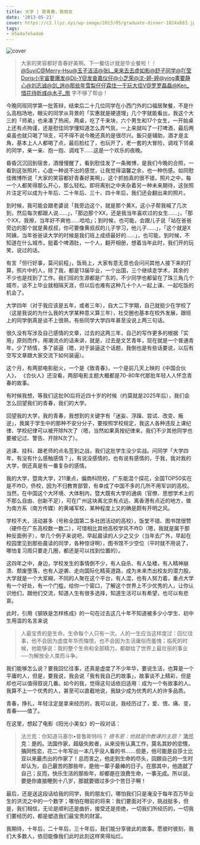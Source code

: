 ```yaml
---
title: 大学 | 致青春，致朋友
date: '2013-05-21'
cover: https://c2.llyz.xyz/wp-image/2013/05/graduate-dinner-1024x683.jpg
tags:
- e5a4a7e5ada6
---
```


![cover](https://c2.llyz.xyz/wp-image/2013/05/graduate-dinner-1024x683.jpg)

> 大家的笑容都好青春好美啊。下一餐估计就是毕业餐啦！！[@SuyiC](https://weibo.com/n/SuyiC)[@Merry-Hsu](https://weibo.com/n/Merry-Hsu)[@玉子洁洁](https://weibo.com/n/%E7%8E%89%E5%AD%90%E6%B4%81%E6%B4%81)[@张L\_来来去去虚如影](https://weibo.com/n/%E5%BC%A0L_%E6%9D%A5%E6%9D%A5%E5%8E%BB%E5%8E%BB%E8%99%9A%E5%A6%82%E5%BD%B1)[@舒子同学](https://weibo.com/n/%E8%88%92%E5%AD%90%E5%90%8C%E5%AD%A6)[@吖莹Doris小宇宙要爆发](https://weibo.com/n/%E5%90%96%E8%8E%B9Doris%E5%B0%8F%E5%AE%87%E5%AE%99%E8%A6%81%E7%88%86%E5%8F%91)[@Dii-Y](https://weibo.com/n/Dii-Y)[@发奋嘉仪仔](https://weibo.com/n/%E5%8F%91%E5%A5%8B%E5%98%89%E4%BB%AA%E4%BB%94)[@小芝荣](https://weibo.com/n/%E5%B0%8F%E8%8A%9D%E8%8D%A3)[@沈-婷-婷](https://weibo.com/n/%E6%B2%88-%E5%A9%B7-%E5%A9%B7)[@ying畫要静心](https://weibo.com/n/ying%E7%95%AB%E8%A6%81%E9%9D%99%E5%BF%83)[@刘志诚](https://weibo.com/n/%E5%88%98%E5%BF%97%E8%AF%9A)[@剑\_逍](https://weibo.com/n/%E5%89%91_%E9%80%8D)[@那些年雪梨仔仔霖住一于玩大佢V](https://weibo.com/n/%E9%82%A3%E4%BA%9B%E5%B9%B4%E9%9B%AA%E6%A2%A8%E4%BB%94%E4%BB%94%E9%9C%96%E4%BD%8F%E4%B8%80%E4%BA%8E%E7%8E%A9%E5%A4%A7%E4%BD%A2V)[@罗罗磊磊](https://weibo.com/n/%E7%BD%97%E7%BD%97%E7%A3%8A%E7%A3%8A)[@Ken\_惜花待昕彧](https://weibo.com/n/Ken_%E6%83%9C%E8%8A%B1%E5%BE%85%E6%98%95%E5%BD%A7)[@木子\_旅](https://weibo.com/n/%E6%9C%A8%E5%AD%90_%E6%97%85) 字不够了帮@！

今晚同班同学第一批答辩，结束后二十几位同学在小西门外的口福居聚餐，不是什么高档场地，眼尖的同学从背景的「实惠就是硬道理」几个字就能看出，我这个大三的「师弟」也来凑了热闹，两桌，吃了千来块，六个男生和17个女生，一开始桌上还有点拘谨，还是慰佳同学懂知道怎么弄气氛，一上来就叫了一打啤酒，最后两桌虽也就只喝了18支，可不得不说今晚还真的是很尽兴。飯只是辅助，酒才是主角，基本上人人都喝了点，最后脸红了，也玩开了，老一套的大冒险，调戏下邻桌的同学，亲一亲、抱一抱、调戏下……这是一个欢乐的夜晚。

昏昏沉沉回到宿舍，酒慢慢醒了，看到慰佳发了一条微博，是我们今晚的合照，一看到这张照片，心底一种说不出的感觉，让我觉得温馨之余，也一种伤感。如同慰佳微博所说「大家的笑容都好青春好美啊」，这个抓拍真的很不错，照片之中，每一个人都笑得那么开心，那么轻松。即将离别之中夹杂着另一种未来期待，这张照片注定可以成为十年后、二十年后、三十、四十年后，我们还会翻出来的照片。

到时候，我可能会跟老婆说「我旁边这个，就是那个黄X，这小子帮我喊了几次到，然后每次都跟人说……」，「那边那个XX，还是我当年喜欢过的女生……」，「那个XX，我擦，当年好不爽他……哈哈」；到时候，也可能，会跟儿子说「站在爸爸旁边的那个就是黄叔叔，你可要像黄叔叔的儿子学习，他儿子……」，「这个就是X阿姨，当年爸爸读大学的时候是我们班上成绩最好的……」，也可能，到时候，不知道在什么城市，挺着个啤酒肚，一个人，翻开相册，想着当年此时，我们开的玩笑，说过的话。

有言「但行好事，莫问前程」，饭局上，大家有意无意也会问问其他人接下来的打算，照片中的人，除了我，都是13届毕业，一个出国，三个继续走学术，其余的不少也是找到了工作。我们班的生源都是广东的，不少同学也都留在了珠三角几个城市，谈不上毕业就相隔天涯，但以后也难有这种几十个人一起上课、一起吃饭的机会了。

大学四年（对于我应该是五年，或者三年），自大二下学期，自己就挺少在学校了（这是我说的为什么我的大学某种意义算三年），社交圈也基本在校外发展，跟班上的同学倒真是谈不上很熟，有些同学大学四年甚至没说上两三句话。

很久没有写涉及自己感情的文章，过去的这两三年，自己的写作更多的根据「实用」原则而作，用潮流点的话来讲，就是，过去是文艺青年，现在就是一个普通青年，少了矫情，多了装逼（嗯，对于装逼这个话题，我倒也是有些话要说，以后有空写文章跟大家交流下如何装逼）。

这个月，有两部电影挺火，一个是《致青春》，一个是前几天上映的《中国合伙人》， 《合伙人》还没看，两部电影主题大概都是70-80年代那批年轻人人怀念青春的故事。

有时候我想，等我们这批90后将近四十岁的时候（约莫就是2025年后），我们会怎么回望我们的青春，我们的大学。

回望我的大学，我的青春，我想到的关键字有「迷妄、浮躁、尝试、改变、叛逆」，我属于学生中的那种不安分分子，要按照学校规定，我这人各种违反上课纪律、学校纪律可以被开除N次了（嗯，当然如果真按纪律来，我们不少其他同学也要被记过、警告、开除N次了）。

逃课、挂科、跟老师的点名签到之战，我们这批学生没少实战。问同学「大学四年，有没有什么感触感情？」，有说没感情的，也有说有感情的，于我，我对我的大学，倒还真是有一番复杂的感情。

我的大学，暨南大学，211重点，偏商科院校，广东能混个探花，全国TOP50实在是不咋D，侨校，因为不归教育部管，有幸成了中国不多的几所不用军训的高校。当然，在中国这个大环境、大体制内，暨大既有大学的通病（官僚、思想学术上的不那么自由、创新不足），可在广州这块离北京有点远、离香港有点近的地方，做为南方系（南方传媒）的黄埔军校，某种程度上又的确是颇有开明之风。

学校不大，活动甚多（号称全国第二多社团活动的高校），饭堂不错、图书馆很赞（硬件在广东高校数一数二），可惜相比其他高校学风不咋D（嗯，我就是属于那种反面例子），举几个例子来说吧，早起晨读的人少之又少（当年去广外，早起在校园里见到那些晨读的同学，各种惊讶啊），图书馆不少空位（平时就不用说了，哪怕复习周只要走几圈，都还是可以找到位置的）。

这四年之中，身边，学校发生的事情倒不少，有人自杀、有人坠楼，有人精神崩溃、颓废堕落，也有人逆袭、走向国际化精英道路，成为未来杰出校友的潜力股。大学就是一个大浆糊，不同的人聚在这个平台，有人混，也有人努力着，重点大学有一个好处，有一个门槛，给你一个窗口，了解这个世界上不少优秀的人，让你认识他们，跟他们交流，知道人生有很多选择，知道生活可以有希望，也可以有悲哀。

此时，引用《钢铁是怎样练成》的一句在过去这几十年不知道被多少小学生、初中生用滥的名言来说

> 人最宝贵的是生命。生命每个人只有一次。人的一生应当这样度过：回忆往事，他不会因为虚度年华而悔恨，也不会因为生活庸俗而羞愧；临死的时候，他能够说：我的整个生命和全部精力，都献给了世界上最壮丽的事业──为解放全人类而斗争。

我们能够怎么说？要我回忆往事，还真是虚度了不少年华，要说生活，也算是一个平庸的人，但是，要我说，我会说「我有我自己的故事」，故事谈不上精彩，但是却也可以值得叙说几番。如今的我，觉得这句话依旧适用：成为一个有故事的人。我算不上一个优秀的人，甚至可以直截地说，我缺少成为优秀的人的许多品质。

青春，挣扎，年轻注定是拿来经历的，我可以说，我经历过了，爱、恨、痛、变，青春——值了。

在这里，想起了电影《阳光小美女》的一段对话：

> 法兰克：你知道马塞尔•普鲁斯特吗？ _德韦恩：他就是你教课的主题？_ __法兰克：是的。法国作家，超级失败者，从来没有认真工作，莫名其妙的恋情，搞同性恋，花二十年写出一本几乎没人看的书……但是，他可能是自莎士比亚以来最杰出的作家了！总而言之，他走到生命的尽头，回顾自己的一生时却认为，自己最苦的那些年，是他一辈子最棒的日子。在那其中，他造就了自己；反而，快乐生活的那些年，却都是在浪费生命，一事无成。所以说，要是你直接睡到十八岁，那就要错过多少个苦日子啊！__

最后，还是送这段话给我的同学，我的朋友们，哪怕我们只是淹没于每年百万毕业生的洪流之中的一个数字；哪怕在眼前的将来：我们要面对不少，挑战挺多，但是，我们相信，无论是顺利还是曲折，接受还是拒绝，一切我们所经历的，一切我们要经历的，都是塑造我们最宝贵的财富。

我期待，十年后，二十年后，三十年后，我们能分享彼此的故事。愿彼时彼刻，我们大多数人，依旧能像我们此时此刻这样笑得灿烂。
